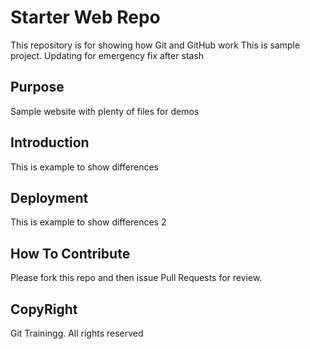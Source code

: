 # Starter Web Repo

This repository is for showing how Git and GitHub work
This is sample project. Updating for emergency fix after stash
## Purpose

Sample website with plenty of files for demos

## Introduction
This is example to show differences
## Deployment
This is example to show differences 2
## How To Contribute
Please fork this repo and then issue Pull Requests for review.


## CopyRight
Git Trainingg. All rights reserved